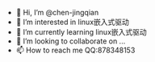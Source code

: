 - 👋 Hi, I’m @chen-jingqian
- 👀 I’m interested in linux嵌入式驱动
- 🌱 I’m currently learning linux嵌入式驱动
- 💞️ I’m looking to collaborate on ...
- 📫 How to reach me QQ:878348153

<!---
chen-jingqian/chen-jingqian is a ✨ special ✨ repository because its `README.md` (this file) appears on your GitHub profile.
You can click the Preview link to take a look at your changes.
--->
